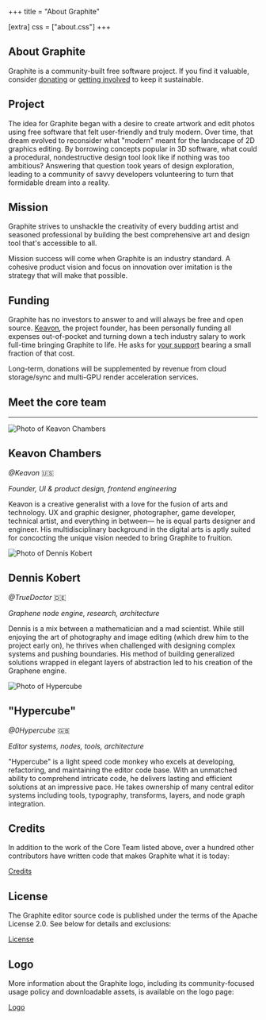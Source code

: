 +++
title = "About Graphite"

[extra]
css = ["about.css"]
+++

<section>
<div class="block">

# About Graphite

Graphite is a community-built free software project. If you find it valuable, consider [donating](/donate) or [getting involved](/volunteer) to keep it sustainable.

</div>
</section>

<section>
<div class="block">

## Project

The idea for Graphite began with a desire to create artwork and edit photos using free software that felt user-friendly and truly modern. Over time, that dream evolved to reconsider what "modern" meant for the landscape of 2D graphics editing. By borrowing concepts popular in 3D software, what could a procedural, nondestructive design tool look like if nothing was too ambitious? Answering that question took years of design exploration, leading to a community of savvy developers volunteering to turn that formidable dream into a reality.

</div>
</section>

<section>

<div class="diptych">

<div class="block">

## Mission

Graphite strives to unshackle the creativity of every budding artist and seasoned professional by building the best comprehensive art and design tool that's accessible to all.

Mission success will come when Graphite is an industry standard. A cohesive product vision and focus on innovation over imitation is the strategy that will make that possible.

</div>
<div class="block">

## Funding

Graphite has no investors to answer to and will always be free and open source. [Keavon](#keavon), the project founder, has been personally funding all expenses out-of-pocket and turning down a tech industry salary to work full-time bringing Graphite to life. He asks for [your support](/donate) bearing a small fraction of that cost.

Long-term, donations will be supplemented by revenue from cloud storage/sync and multi-GPU render acceleration services.

</div>

</div>

</section>

<!-- ## Statistics

- [GitHub stars](https://github.com/GraphiteEditor/Graphite/stargazers): <span class="loading-data" data-github-stars></span>
- [Contributors](https://github.com/GraphiteEditor/Graphite/graphs/contributors): <span class="loading-data" data-contributors></span>
- [Code commits](https://github.com/GraphiteEditor/Graphite/commits/master): <span class="loading-data" data-code-commits></span>
- [First line of code](https://github.com/GraphiteEditor/Graphite/commit/bca97cbeff8e38b426cfb410159cb21132062fba): Feb. 14, 2021

<script>
(async () => {
	const response = await fetch("https://api.github.com/repos/graphiteeditor/graphite?per_page=1");
	const json = await response.json();
	const stars = parseInt(json.stargazers_count);
	if (!stars) return;

	document.querySelector("[data-github-stars]").innerText = `${Math.round(stars / 100) / 10}k ⭐`;
})();
(async () => {
	const response = await fetch("https://api.github.com/repos/graphiteeditor/graphite/contributors?per_page=1");
	const link = [...response.headers].find(([header, _]) => header === "link")[1];
	if (!link) return;
	// With one page per contributor, the last past number is the contributor count
	const contributors = parseInt(link.match(/page=(\d+)>; rel="last"/)[1]);
	if (!contributors) return;

	document.querySelector("[data-contributors]").innerText = contributors;
})();
(async () => {
	const response = await fetch("https://api.github.com/repos/graphiteeditor/graphite/commits?per_page=1");
	const link = [...response.headers].find(([header, _]) => header === "link")[1];
	if (!link) return;
	// With one page per commit, the last past number is the commit count
	const commits = parseInt(link.match(/page=(\d+)>; rel="last"/)[1]);
	if (!commits) return;

	document.querySelector("[data-code-commits]").innerText = commits;
})();
</script> -->

<!-- <section id="opener-message">
<div class="block">

## A 2D creative tool made for everyone

With great power comes great accessibility. Graphite is built on the belief that the best creative tools can be powerful and within reach of all, from students to studios.

Graphite is designed with a friendly and intuitive interface where a delightful user experience is of first-class importance. It is available for free under an open source [license](/license) and usable [instantly through a web browser](https://editor.graphite.rs) or an upcoming native client on Windows, Mac, and Linux.

It's easy to learn and teach, yet Graphite's accessible design does not sacrifice versatility for simplicity. The node-based workflow opens doors to an ecosystem of powerful capabilities catering to casual and professional users alike.

</div>
<div class="graphic">
	<img src="https://static.graphite.rs/content/index/brush__2.svg" alt="" />
</div>
</section> -->

<section id="core-team" class="feature-box-outer">
<div class="feature-box-inner">

<h1 class="feature-box-header">Meet the core team</h1>

---

<div class="triptych">

<div class="block" id="keavon">

<img src="https://static.graphite.rs/content/about/core-team-photo-keavon-chambers.avif" onerror="this.onerror = null; this.src = this.src.replace('.avif', '.png')" alt="Photo of Keavon Chambers" />

## Keavon Chambers

*@Keavon* <span class="flag" title="American">🇺🇸</span>

*Founder, UI & product design, frontend engineering*

Keavon is a creative generalist with a love for the fusion of arts and technology. UX and graphic designer, photographer, game developer, technical artist, and everything in between— he is equal parts designer and engineer. His multidisciplinary background in the digital arts is aptly suited for concocting the unique vision needed to bring Graphite to fruition.

</div>
<div class="block" id="dennis">

<img src="https://static.graphite.rs/content/about/core-team-photo-dennis-kobert.avif" onerror="this.onerror = null; this.src = this.src.replace('.avif', '.png')" alt="Photo of Dennis Kobert" />

## Dennis Kobert

*@TrueDoctor* <span class="flag" title="German">🇩🇪</span>

*Graphene node engine, research, architecture*

Dennis is a mix between a mathematician and a mad scientist. While still enjoying the art of photography and image editing (which drew him to the project early on), he thrives when challenged with designing complex systems and pushing boundaries. His method of building generalized solutions wrapped in elegant layers of abstraction led to his creation of the Graphene engine.

</div>
<div class="block" id="hypercube">

<img src="https://static.graphite.rs/content/about/core-team-photo-hypercube.avif" onerror="this.onerror = null; this.src = this.src.replace('.avif', '.png')" alt="Photo of Hypercube" />

## "Hypercube"

*@0Hypercube* <span class="flag" title="British">🇬🇧</span>

*Editor systems, nodes, tools, architecture*

"Hypercube" is a light speed code monkey who excels at developing, refactoring, and maintaining the editor code base. With an unmatched ability to comprehend intricate code, he delivers lasting and efficient solutions at an impressive pace. He takes ownership of many central editor systems including tools, typography, transforms, layers, and node graph integration.

</div>

</div>

</div>
</section>


<section>

<div class="triptych">

<div class="block">

## Credits

In addition to the work of the Core Team listed above, over a hundred other contributors have written code that makes Graphite what it is today:

<a href="https://github.com/GraphiteEditor/Graphite/graphs/contributors" class="button arrow">Credits</a>

</div>
<div class="block">

## License

The Graphite editor source code is published under the terms of the Apache License 2.0. See below for details and exclusions:

<a href="/license" class="button arrow">License</a>

</div>
<div class="block">

## Logo

More information about the Graphite logo, including its community-focused usage policy and downloadable assets, is available on the logo page:

<a href="/logo" class="button arrow">Logo</a>

</div>

</div>

</section>
